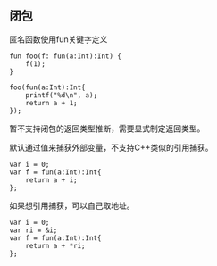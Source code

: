 
## 闭包
匿名函数使用fun关键字定义
```
fun foo(f: fun(a:Int):Int) {
    f(1);
}

foo(fun(a:Int):Int{
    printf("%d\n", a);
    return a + 1;
});
```
暂不支持闭包的返回类型推断，需要显式制定返回类型。

默认通过值来捕获外部变量，不支持C++类似的引用捕获。
```
var i = 0;
var f = fun(a:Int):Int{
    return a + i;
};
```
如果想引用捕获，可以自己取地址。
```
var i = 0;
var ri = &i;
var f = fun(a:Int):Int{
    return a + *ri;
};
```